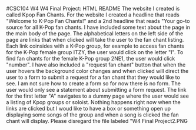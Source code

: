 #CSC104 W4 
W4 Final Project: HTML README
The website I created is called Kpop Fan Chants.  For the website I created a headline that reads "Welcome to K-Pop Fan Chants!" and a 2nd headline that reads "Your go-to source for all K-Pop fan chants.  I have included some text about the page in the main body of the page.  The alphabetical letters on the left side of the page are links that when clicked will take the user to the fan chant listing.  Each link coinsides with a K-Pop group, for example to access fan chants for the K-Pop female group ITZY, the user would click on the letter "I".  To find fan chants for the female K-Pop group 2NE1, the user would click "number".  I have also included a "request fan chant" button that when the user hovers the background color changes and when clicked will direct the user to a form to submit a request for a fan chant that they would like to see. I am not sure how to create a form so for now there is no form. The user would only see a statement about submitting a form request. The link for the first letter "A" navigates to a dummy page where the user would see a listing of Kpop groups or soloist. Nothing happens right now when the links are clicked but I woud like to have a box or something open up displaying some songs of the group and when a song is clicked the fan chant will display.  Please disregard the file labeled "W4 Final Project2.PNG
